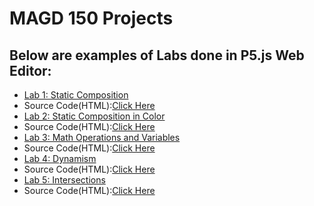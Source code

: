 # MAGD 150 Projects

## Below are examples of Labs done in P5.js Web Editor:

- [Lab 1: Static Composition](https://github.com/BlakeJW23/MAGD-150-Projects/tree/gh-pages/s22magd150lab01_Blake)
- Source Code(HTML):[Click Here](https://github.com/BlakeJW23/MAGD-150-Projects/blob/gh-pages/s22magd150lab01_Blake/index.html)
- [Lab 2: Static Composition in Color](https://github.com/BlakeJW23/MAGD-150-Projects/tree/gh-pages/s22magd150lab02_Blake)
- Source Code(HTML):[Click Here](https://github.com/BlakeJW23/MAGD-150-Projects/blob/gh-pages/s22magd150lab02_Blake/index.html)
- [Lab 3: Math Operations and Variables](https://github.com/BlakeJW23/MAGD-150-Projects/tree/gh-pages/s22magd150lab03_Blake_2022_02_21_00_52_11)
- Source Code(HTML):[Click Here](https://github.com/BlakeJW23/MAGD-150-Projects/blob/gh-pages/s22magd150lab03_Blake_2022_02_21_00_52_11/index.html)
- [Lab 4: Dynamism](https://github.com/BlakeJW23/MAGD-150-Projects/tree/gh-pages/s22magd150lab04_Blake)
- Source Code(HTML):[Click Here](https://github.com/BlakeJW23/MAGD-150-Projects/blob/gh-pages/s22magd150lab04_Blake/index.html)
- [Lab 5: Intersections](https://github.com/BlakeJW23/MAGD-150-Projects/tree/gh-pages/s22magd150lab05_Blake)
- Source Code(HTML):[Click Here](https://github.com/BlakeJW23/MAGD-150-Projects/blob/gh-pages/s22magd150lab05_Blake/index.html)
